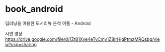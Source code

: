 # book_android
딥러닝을 이용한 도서리뷰 분석 어플 - Android

시연 영상
https://drive.google.com/file/d/1Zt81Xye4eTvCmy1Z8IrHigPtmzMRQsbg/view?usp=sharing
